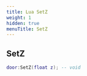 ```yaml
---
title: Lua SetZ
weight: 1
hidden: true
menuTitle: SetZ
---
```

## SetZ
```lua
door:SetZ(float z); -- void
```